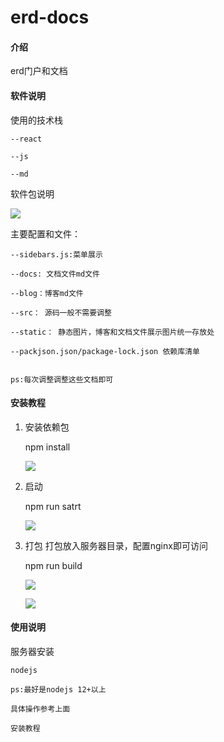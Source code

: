 # erd-docs

#### 介绍

erd门户和文档

#### 软件说明
使用的技术栈

	--react

	--js

	--md

软件包说明


![](../static/img/guide/5.png)

主要配置和文件：


	--sidebars.js:菜单展示
	
	--docs: 文档文件md文件
	
	--blog：博客md文件
	
	--src： 源码一般不需要调整
	
	--static： 静态图片，博客和文档文件展示图片统一存放处
	
	--packjson.json/package-lock.json 依赖库清单


	ps:每次调整调整这些文档即可


#### 安装教程

1.  安装依赖包

	npm install

	![](../static/img/guide/1.png)



2.  启动

	npm run satrt

	![](../static/img/guide/2.png)

3.  打包
	打包放入服务器目录，配置nginx即可访问

	npm run build

	![](../static/img/guide/3.png)


	![](../static/img/guide/4.png)

#### 使用说明

服务器安装

	nodejs

	ps:最好是nodejs 12+以上

	具体操作参考上面

	安装教程


